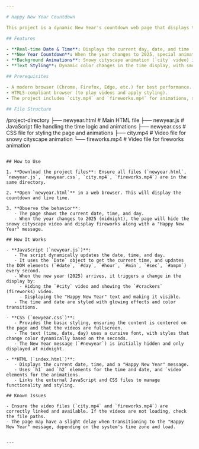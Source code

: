 ```yaml
---

# Happy New Year Countdown

This project is a dynamic New Year's countdown web page that displays the current time, date, and day of the week. When the new year arrives, it will display a festive "Happy New Year" message with animated fireworks.

## Features

- **Real-time Date & Time**: Displays the current day, date, and time (with hours, minutes, seconds).
- **New Year Countdown**: When the year changes to 2025, special animations and a "Happy New Year" message are triggered.
- **Background Animations**: Snowy cityscape animation (`city` video) is visible throughout, and fireworks (`crackers` video) will be shown when the new year hits.
- **Text Styling**: Dynamic color changes in the time display, with smooth transitions as seconds change.

## Prerequisites

- A modern browser (Chrome, Firefox, Edge, etc.) for best performance.
- HTML5-compliant browser (to play videos and apply styling).
- The project includes `city.mp4` and `fireworks.mp4` for animations, so ensure the video files are accessible.

## File Structure

```
/project-directory
  ├── newyear.html            # Main HTML file
  ├── newyear.js            # JavaScript file handling the time logic and animations
  ├── newyear.css           # CSS file for styling the page and animations
  ├── city.mp4              # Video file for snowy cityscape animation
  └── fireworks.mp4         # Video file for fireworks animation
```

## How to Use

1. **Download the project files**: Ensure all files (`newyear.html`, `newyear.js`, `newyear.css`, `city.mp4`, `fireworks.mp4`) are in the same directory.
   
2. **Open `newyear.html`** in a web browser. This will display the countdown and live time.

3. **Observe the behavior**:
   - The page shows the current date, time, and day.
   - When the year changes to 2025 (midnight), the page will hide the snowy cityscape video and display fireworks along with a "Happy New Year" message.

## How It Works

- **JavaScript (`newyear.js`)**:
   - The script dynamically updates the date, time, and day.
   - It uses the `Date` object to get the current time, and updates the DOM elements (`#date`, `#day`, `#hour`, `#min`, `#sec`, `#ampm`) every second.
   - When the new year (2025) arrives, it triggers a change in the display by:
     - Hiding the `#city` video and showing the `#crackers` (fireworks) video.
     - Displaying the "Happy New Year" text and making it visible.
   - The time and date are styled with glowing effects and color transitions.

- **CSS (`newyear.css`)**:
   - Provides the basic styling, ensuring the content is centered on the page and that the videos are fullscreen.
   - The text (time, date, day) uses a cursive font, with styles that change color dynamically based on the seconds.
   - The New Year message (`#newyear`) is initially hidden and only displayed at midnight.

- **HTML (`index.html`)**:
   - Displays the current date, time, and a "Happy New Year" message.
   - Uses `h1` and `h2` elements for the time and date, and `video` elements for the animations.
   - Links the external JavaScript and CSS files to manage functionality and styling.

## Known Issues

- Ensure the video files (`city.mp4` and `fireworks.mp4`) are correctly linked and available. If the videos are not loading, check the file paths.
- The page may have a slight delay when transitioning to the "Happy New Year" message, depending on the system's time zone and load.


---
```


